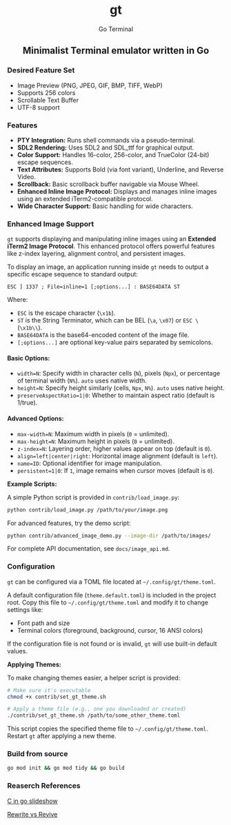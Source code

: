 <div align="center";>

# gt
Go Terminal 
## Minimalist Terminal emulator written in Go

</div>


### Desired Feature Set

- Image Preview (PNG, JPEG, GIF, BMP, TIFF, WebP)
- Supports 256 colors
- Scrollable Text Buffer
- UTF-8 support

### Features

*   **PTY Integration:** Runs shell commands via a pseudo-terminal.
*   **SDL2 Rendering:** Uses SDL2 and SDL_ttf for graphical output.
*   **Color Support:** Handles 16-color, 256-color, and TrueColor (24-bit) escape sequences.
*   **Text Attributes:** Supports Bold (via font variant), Underline, and Reverse Video.
*   **Scrollback:** Basic scrollback buffer navigable via Mouse Wheel.
*   **Enhanced Inline Image Protocol:** Displays and manages inline images using an extended iTerm2-compatible protocol.
*   **Wide Character Support:** Basic handling for wide characters.

### Enhanced Image Support

`gt` supports displaying and manipulating inline images using an **Extended iTerm2 Image Protocol**. This enhanced protocol offers powerful features like z-index layering, alignment control, and persistent images.

To display an image, an application running inside `gt` needs to output a specific escape sequence to standard output:

```
ESC ] 1337 ; File=inline=1 [;options...] : BASE64DATA ST
```

Where:
*   `ESC` is the escape character (`\x1b`).
*   `ST` is the String Terminator, which can be BEL (`\a`, `\x07`) or `ESC \` (`\x1b\\`).
*   `BASE64DATA` is the base64-encoded content of the image file.
*   `[;options...]` are optional key-value pairs separated by semicolons. 

#### Basic Options:
*   `width=N`: Specify width in character cells (`N`), pixels (`Npx`), or percentage of terminal width (`N%`). `auto` uses native width.
*   `height=N`: Specify height similarly (cells, `Npx`, `N%`). `auto` uses native height.
*   `preserveAspectRatio=1|0`: Whether to maintain aspect ratio (default is 1/true).

#### Advanced Options:
*   `max-width=N`: Maximum width in pixels (`0` = unlimited).
*   `max-height=N`: Maximum height in pixels (`0` = unlimited).
*   `z-index=N`: Layering order, higher values appear on top (default is `0`).
*   `align=left|center|right`: Horizontal image alignment (default is `left`).
*   `name=ID`: Optional identifier for image manipulation.
*   `persistent=1|0`: If `1`, image remains when cursor moves (default is `0`).

**Example Scripts:**

A simple Python script is provided in `contrib/load_image.py`:

```bash
python contrib/load_image.py /path/to/your/image.png
```

For advanced features, try the demo script:

```bash
python contrib/advanced_image_demo.py --image-dir /path/to/images/
```

For complete API documentation, see `docs/image_api.md`.

### Configuration

`gt` can be configured via a TOML file located at `~/.config/gt/theme.toml`.

A default configuration file (`theme.default.toml`) is included in the project root. Copy this file to `~/.config/gt/theme.toml` and modify it to change settings like:

*   Font path and size
*   Terminal colors (foreground, background, cursor, 16 ANSI colors)

If the configuration file is not found or is invalid, `gt` will use built-in default values.

**Applying Themes:**

To make changing themes easier, a helper script is provided:

```bash
# Make sure it's executable
chmod +x contrib/set_gt_theme.sh

# Apply a theme file (e.g., one you downloaded or created)
./contrib/set_gt_theme.sh /path/to/some_other_theme.toml
```

This script copies the specified theme file to `~/.config/gt/theme.toml`. Restart `gt` after applying a new theme.

### Build from source
```bash
go mod init && go mod tidy && go build
```

### Reaserch References

[C in go slideshow](http://akrennmair.github.io/golang-cgo-slides/#3)

[Rewrite vs Revive](https://medium.com/mysterium-network/golang-c-interoperability-caf0ba9f7bf3)
